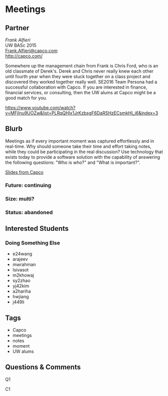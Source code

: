 # Meetings

## Partner

_Frank Alfieri_  
UW BASc 2015  
Frank.Alfieri@capco.com  
http://capco.com/  

Somewhere up the management chain from Frank is Chris Ford, who is an
old classmate of Derek's. Derek and Chris never really knew each other
until fourth year when they were stuck together on a class project and
discovered they worked together really well.
SE2016 Team Persona had a successful collaboration with Capco.
If you are interested in finance, financial services, or consulting,
then the UW alums at Capco might be a good match for you.

https://www.youtube.com/watch?v=MFjInu9UOZw&list=PLRqQHlx1JrKzbsgF6DaRSHzECsmkHI_i6&index=3



## Blurb

Meetings as if every important moment was
captured effortlessly and in real-time. Why
should someone take their time and effort
taking notes, while they could be participating
in the real discussion? Use technology that
exists today to provide a software solution
with the capability of answering the following
questions: "Who is who?" and "What is
important?".

[Slides from Capco](capco.pdf)

### Future: continuing
### Size: multi?
### Status: abandoned

## Interested Students
### Doing Something Else
* e24wang
* arajeev
* mwrahman
* lsivasot
* m2khowaj
* sy2zhao
* yj42kim
* a2hariha
* hwjiang
* j449li

## Tags
* Capco
* meetings
* notes
* moment
* UW alums

## Questions & Comments

Q1

C1
